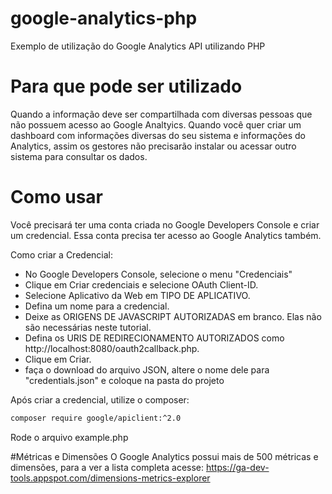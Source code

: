 # google-analytics-php


Exemplo de utilização do Google Analytics API utilizando PHP

# Para que pode ser utilizado 

Quando a informação deve ser compartilhada com diversas pessoas que não possuem acesso ao Google Analtyics.
Quando você quer criar um dashboard com informações diversas do seu sistema e informações do Analytics, assim os gestores não precisarão  instalar ou acessar outro sistema para consultar os dados.

# Como usar

Você precisará ter uma conta criada no Google Developers Console e criar um credencial.
Essa conta precisa ter acesso ao Google Analytics também.

Como criar a Credencial:
<ul>
<li>No Google Developers Console, selecione o menu "Credenciais"</li>
<li>Clique em Criar credenciais e selecione OAuth Client-ID.</li>
<li>Selecione Aplicativo da Web em TIPO DE APLICATIVO.</li>
<li>Defina um nome para a credencial.</li>
<li>Deixe as ORIGENS DE JAVASCRIPT AUTORIZADAS em branco. Elas não são necessárias neste tutorial.</li>
<li>Defina os URIS DE REDIRECIONAMENTO AUTORIZADOS como http://localhost:8080/oauth2callback.php.</li>
<li>Clique em Criar.</li>
<li>faça o download do arquivo JSON, altere o nome dele para "credentials.json" e coloque na pasta do projeto</li>
</ul> 

Após criar a credencial, utilize o composer:<br>
```bash
composer require google/apiclient:^2.0
```


Rode o arquivo example.php

#Métricas e Dimensões
O Google Analytics possui mais de 500 métricas e dimensões, para a ver a lista completa acesse: <a href="https://ga-dev-tools.appspot.com/dimensions-metrics-explorer/" target="_blank">https://ga-dev-tools.appspot.com/dimensions-metrics-explorer</a>





 
